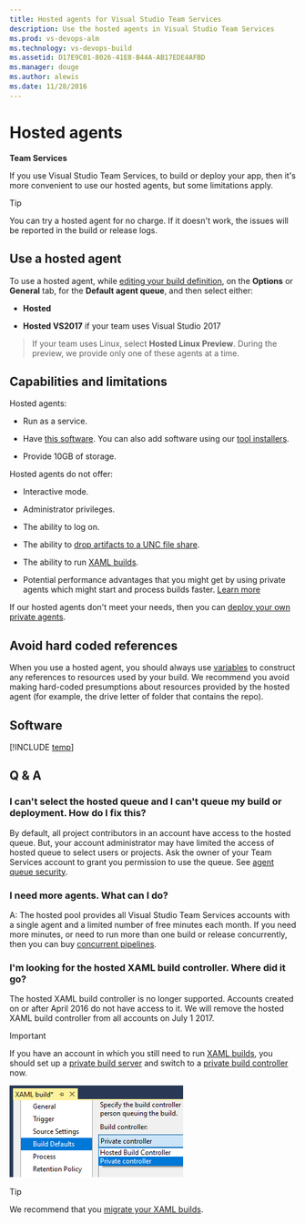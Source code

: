 ```yaml
---
title: Hosted agents for Visual Studio Team Services
description: Use the hosted agents in Visual Studio Team Services
ms.prod: vs-devops-alm
ms.technology: vs-devops-build
ms.assetid: D17E9C01-8026-41E8-B44A-AB17EDE4AFBD
ms.manager: douge
ms.author: alewis
ms.date: 11/28/2016
---
```


# Hosted agents

**Team Services**

If you use Visual Studio Team Services, to build or deploy your app, then it's more convenient to use our hosted agents, but some limitations apply. 

> [!TIP]
>
> You can try a hosted agent for no charge. If it doesn't work, the issues will be reported in the build or release logs.

## Use a hosted agent

To use a hosted agent, while [editing your build definition](../../get-started/ci-cd-part-1.md), on the **Options** or **General** tab, for the **Default agent queue**, and then select either:

* **Hosted** 

* **Hosted VS2017** if your team uses Visual Studio 2017

> If your team uses Linux, select **Hosted Linux Preview**. During the preview, we provide only one of these agents at a time.

## Capabilities and limitations

Hosted agents:

* Run as a service.

* Have [this software](#software). You can also add software using our [tool installers](../process/tasks.md#tool-installers).

* Provide 10GB of storage.

Hosted agents do not offer:

* Interactive mode.

* Administrator privileges.

* The ability to log on.

* The ability to [drop artifacts to a UNC file share](../../concepts/definitions/build/artifacts.md#unc-file-share).

* The ability to run [XAML builds](https://msdn.microsoft.com/en-us/library/ms181709%28v=vs.120%29.aspx).

* Potential performance advantages that you might get by using private agents which might start and process builds faster. [Learn more](agents.md#private-agent-performance-advantages)

If our hosted agents don't meet your needs, then you can [deploy your own private agents](agents.md#install).

## Avoid hard coded references

When you use a hosted agent, you should always use [variables](../../define/variables.md) to construct any references to resources used by your build. We recommend you avoid making hard-coded presumptions about resources provided by the hosted agent (for example, the drive letter of folder that contains the repo).

<h2 id="software">Software</h2>

[!INCLUDE [temp](_shared/hosted-software.md)]

## Q & A
<!-- BEGINSECTION class="md-qanda" -->

### I can't select the hosted queue and I can't queue my build or deployment. How do I fix this?

By default, all project contributors in an account have access to the hosted queue. But, your account administrator may have limited the access of hosted queue to select users or projects. Ask the owner of your Team Services account to grant you permission to use the queue. See [agent queue security](pools-queues.md#security).

### I need more agents. What can I do?

A: The hosted pool provides all Visual Studio Team Services accounts with a single agent and a limited number of free minutes each month. If you need more minutes, or need to run more than one build or release concurrently, then you can buy [concurrent pipelines](../../concepts/licensing/concurrent-pipelines-ts.md).

### I'm looking for the hosted XAML build controller. Where did it go?

The hosted XAML build controller is no longer supported.
Accounts created on or after April 2016 do not have access to it.
We will remove the hosted XAML build controller from all accounts
on July 1 2017.

> [!IMPORTANT]
>
> If you have an account in which you still need to run [XAML builds](https://msdn.microsoft.com/en-us/library/ms181709%28v=vs.120%29.aspx), you should set up a [private build server](https://msdn.microsoft.com/en-us/library/ms252495%28v=vs.120%29.aspx) and switch to a [private build controller](https://msdn.microsoft.com/en-us/library/ee330987%28v=vs.120%29.aspx) now.
>
> ![change from hosted to private xaml build controller](_img/change-from-hosted-to-private-xaml-build-controller.png)

> [!TIP]
>
> We recommend that you [migrate your XAML builds](../../actions/migrate-from-xaml-builds.md).

<!-- ENDSECTION -->
